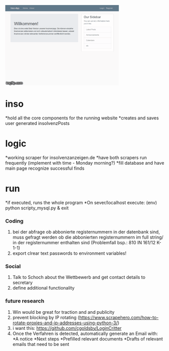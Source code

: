 ![](2etth5.gif)


# inso
  *hold all the core components for the running website
  *creates and saves user generated insolvenzPosts
# logic
  *working scraper for insolvenzanzeigen.de
  *have both scrapers run frequently (implement with time - Monday morning?)
  *fill database and have main page recognize successful finds
# run
  *if executed, runs the whole program
  *On sever/localhost execute: (env) python scripty_mysql.py & exit

### Coding
1. bei der abfrage ob abbonierte registernummern in der datenbank sind, muss gefragt werden ob die abbonierten registernummern im full string/ in der registernummer enthalten sind (Problemfall bsp.: 810 IN 161/12 K-1-1)
2. export clrear text passwords to environment variables! 

### Social
1. Talk to Schoch about the Wettbewerb and get contact details to secretary
2. define additional functionality

### future research
1. Win would be great for traction and and publicity
2. prevent blocking by IP rotating (https://www.scrapehero.com/how-to-rotate-proxies-and-ip-addresses-using-python-3/)
3. i want this: https://github.com/cgoldsby/LoginCritter
2. Once the Verfahren is detected, automatically generate an Email with:
  *A notice
  *Next steps
  *Prefilled relevant documents
  *Drafts of relevant emails that need to be sent

